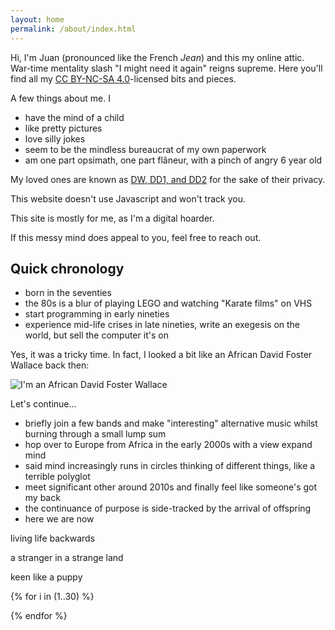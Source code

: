```yaml
---
layout: home
permalink: /about/index.html
---
```


Hi, I'm Juan (pronounced like the French *Jean*) and this my online attic. War-time mentality slash "I might need it again" reigns supreme. Here you'll find all my [CC BY-NC-SA 4.0](https://creativecommons.org/licenses/by-nc-sa/4.0/)-licensed bits and pieces.

A few things about me. I
- have the mind of a child
- like pretty pictures
- love silly jokes
- seem to be the mindless bureaucrat of my own paperwork
- am one part opsimath, one part flâneur, with a pinch of angry 6 year old

My loved ones are known as [DW, DD1, and DD2](https://www.mumsnet.com/info/acronyms) for the sake of their privacy.

<span class="highlight">This website doesn't use Javascript and won't track you.</span>

This site is mostly for me, as I'm a digital hoarder.

If this messy mind does appeal to you, feel free to reach out.

## Quick chronology

- born in the seventies
- the 80s is a blur of playing LEGO and watching "Karate films" on VHS
- start programming in early nineties
- experience mid-life crises in late nineties, write an exegesis on the world, but sell the computer it's on

Yes, it was a tricky time. In fact, I looked a bit like an African David Foster Wallace back then:

![I'm an African David Foster Wallace](https://cdn.opyate.com/photos/juancubs.jpg)

Let's continue...

- briefly join a few bands and make "interesting" alternative music whilst burning through a small lump sum
- hop over to Europe from Africa in the early 2000s with a view expand mind
- said mind increasingly runs in circles thinking of different things, like a terrible polyglot
- meet significant other around 2010s and finally feel like someone's got my back
- the continuance of purpose is side-tracked by the arrival of offspring
- here we are now

<div class="boxes">

<div class="box box2">

living life backwards

a stranger in a strange land

keen like a puppy

</div>

{% for i in (1..30) %}

<div class="box"></div>

{% endfor %}


</div>
